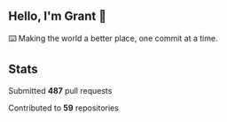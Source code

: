 ## Hello, I'm Grant 👋

⌨️  Making the world a better place, one commit at a time.


## Stats

Submitted **487** pull requests

Contributed to **59** repositories
